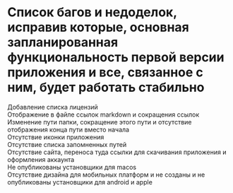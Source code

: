 # Список багов и недоделок, исправив которые, основная запланированная функциональность первой версии приложения и все, связанное с ним, будет работать стабильно
Добавление списка лицензий  
Отображение в файле ссылок markdown и сокращения ссылок  
Изменение пути папки, сокращение этого пути и отсутствие отображения конца пути вместо начала  
Отсутствие иконки приложения  
Отсутствие списка запомненных путей   
Отсутствие сайта, переноса туда ссылки для скачивания приложения и оформления аккаунта  
Не опубликованы установщики для macos  
Отсутствие дизайна для мобильных платформ и не созданы и не опубликованы установщики для android и apple  
